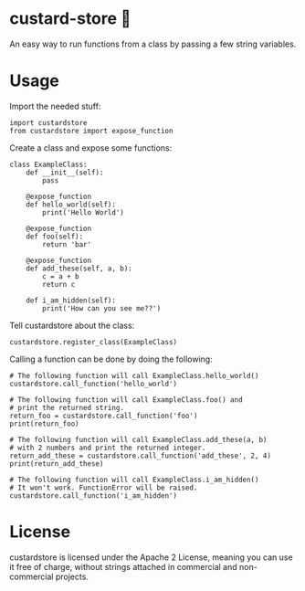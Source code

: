 # custard-store :custard:
An easy way to run functions from a class by passing a few string variables.

# Usage
Import the needed stuff:
```python3
import custardstore
from custardstore import expose_function
```

Create a class and expose some functions:
```python3
class ExampleClass:
	def __init__(self):
		pass

	@expose_function
	def hello_world(self):
		print('Hello World')
	
	@expose_function
	def foo(self):
		return 'bar'

	@expose_function
	def add_these(self, a, b):
		c = a + b
		return c

	def i_am_hidden(self):
		print('How can you see me??')
```

Tell custardstore about the class:
```python3
custardstore.register_class(ExampleClass)
```

Calling a function can be done by doing the following:
```python3
# The following function will call ExampleClass.hello_world()
custardstore.call_function('hello_world')

# The following function will call ExampleClass.foo() and
# print the returned string.
return_foo = custardstore.call_function('foo')
print(return_foo)

# The following function will call ExampleClass.add_these(a, b)
# with 2 numbers and print the returned integer.
return_add_these = custardstore.call_function('add_these', 2, 4)
print(return_add_these)

# The following function will call ExampleClass.i_am_hidden()
# It won't work. FunctionError will be raised.
custardstore.call_function('i_am_hidden')
```

# License
custardstore is licensed under the Apache 2 License, meaning you can use it free of charge, without strings attached in commercial and non-commercial projects. 
